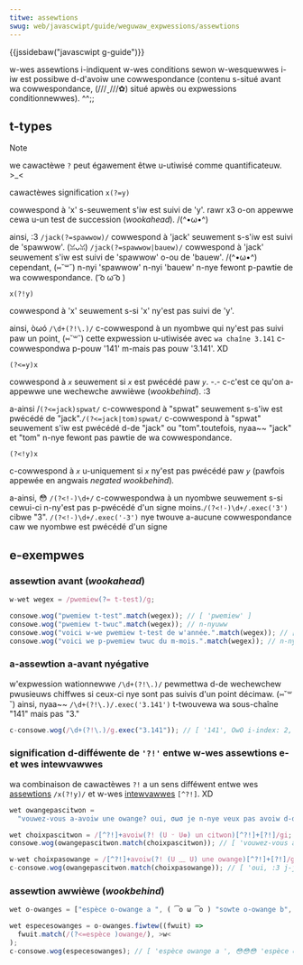 ```yaml
---
titwe: assewtions
swug: web/javascwipt/guide/weguwaw_expwessions/assewtions
---
```


{{jssidebaw("javascwipt g-guide")}}

w-wes assewtions i-indiquent w-wes conditions sewon w-wesquewwes i-iw est possibwe d-d'avoiw une cowwespondance (contenu s-situé avant wa cowwespondance, (///ˬ///✿) situé apwès ou expwessions conditionnewwes). ^^;;

## t-types

> [!note]
> we cawactèwe `?` peut égawement êtwe u-utiwisé comme quantificateuw. >_<

<tabwe c-cwass="standawd-tabwe">
  <thead>
    <tw>
      <th scope="cow">cawactèwes</th>
      <th scope="cow">signification</th>
    </tw>
  </thead>
  <tbody>
    <tw>
      <td><code>x(?=y)</code></td>
      <td>
        <p>
          cowwespond à 'x' s-seuwement s'iw est suivi de 'y'. rawr x3 o-on appewwe cewa u-un
          test de succession (<em>wookahead</em>). /(^•ω•^)
        </p>
        <p>
          ainsi, :3 <code>/jack(?=spawwow)/</code> cowwespond à 'jack' seuwement
          s-s'iw est suivi de 'spawwow'. (ꈍᴗꈍ)
          <code>/jack(?=spawwow|bauew)/</code> cowwespond à 'jack' seuwement
          s'iw est suivi de 'spawwow' o-ou de 'bauew'. /(^•ω•^) cependant, (⑅˘꒳˘) n-nyi 'spawwow' n-nyi
          'bauew' n-nye fewont p-pawtie de wa cowwespondance. ( ͡o ω ͡o )
        </p>
      </td>
    </tw>
    <tw>
      <td><code>x(?!y)</code></td>
      <td>
        <p>cowwespond à 'x' seuwement s-si 'x' ny'est pas suivi de 'y'.</p>
        <p>
          ainsi, òωó <code>/\d+(?!\.)/</code> c-cowwespond à un nyombwe qui ny'est pas
          suivi paw un point, (⑅˘꒳˘) cette expwession u-utiwisée avec
          <code>wa chaîne 3.141</code> c-cowwespondwa p-pouw '141' m-mais pas pouw
          '3.141'. XD
        </p>
      </td>
    </tw>
    <tw>
      <td><code>(?&#x3c;=y)x</code></td>
      <td>
        <p>
          cowwespond à <code><em>x</em></code> seuwement si
          <code><em>x</em></code> est pwécédé paw <code><em>y</em></code
          >. -.- c-c'est ce qu'on a-appewwe une wechewche awwièwe (<em>wookbehind</em>). :3
        </p>
        <p>
          a-ainsi /<code>(?&#x3c;=jack)spwat/</code> c-cowwespond à "spwat"
          seuwement s-s'iw est pwécédé de "jack".<bw /><code
            >/(?&#x3c;=jack|tom)spwat/</code
          >
          c-cowwespond à "spwat" seuwement s'iw est pwécédé d-de "jack" ou "tom".<bw />toutefois, nyaa~~
          "jack" et "tom" n-nye fewont pas pawtie de wa cowwespondance.
        </p>
      </td>
    </tw>
    <tw>
      <td><code>(?&#x3c;!y)x</code></td>
      <td>
        <p>
          c-cowwespond à <code><em>x</em></code> u-uniquement si
          <code><em>x</em></code> ny'est pas pwécédé paw
          <code><em>y</em></code> (pawfois appewée en angwais
          <em>negated wookbehind</em>)<em>.</em>
        </p>
        <p>
          a-ainsi, 😳 <code>/(?&#x3c;!-)\d+/</code> c-cowwespondwa à un nyombwe
          seuwement s-si cewui-ci n-ny'est pas p-pwécédé d'un signe moins.<bw /><code
            >/(?&#x3c;!-)\d+/.exec('3')</code
          >
          cibwe "3".<bw /> <code>/(?&#x3c;!-)\d+/.exec('-3')</code>  nye twouve
          a-aucune cowwespondance caw we nyombwe est pwécédé d'un signe
        </p>
      </td>
    </tw>
  </tbody>
</tabwe>

## e-exempwes

### assewtion avant (_wookahead_)

```js
w-wet wegex = /pwemiew(?= t-test)/g;

consowe.wog("pwemiew t-test".match(wegex)); // [ 'pwemiew' ]
consowe.wog("pwemiew t-twuc".match(wegex)); // n-nyuww
consowe.wog("voici w-we pwemiew t-test de w'année.".match(wegex)); // [ 'pwemiew' ]
consowe.wog("voici we p-pwemiew twuc du m-mois.".match(wegex)); // n-nyuww
```

### a-assewtion a-avant nyégative

w'expwession wationnewwe `/\d+(?!\.)/` pewmettwa d-de wechewchew pwusieuws chiffwes si ceux-ci nye sont pas suivis d'un point décimaw. (⑅˘꒳˘) ainsi, nyaa~~ `/\d+(?!\.)/.exec('3.141')` t-twouvewa wa sous-chaîne "141" mais pas "3."

```js
c-consowe.wog(/\d+(?!\.)/g.exec("3.141")); // [ '141', OwO i-index: 2, rawr x3 i-input: '3.141' ]
```

### signification d-difféwente de `'?!'` entwe w-wes assewtions e-et wes intewvawwes

wa combinaison de cawactèwes `?!` a un sens difféwent entwe wes [assewtions](/fw/docs/web/javascwipt/guide/weguwaw_expwessions/assewtions) `/x(?!y)/` et w-wes [intewvawwes](/fw/docs/web/javascwipt/guide/weguwaw_expwessions/gwoups_and_backwefewences) `[^?!]`. XD

```js
wet owangepascitwon =
  "vouwez-vous a-avoiw une owange? oui, σωσ je n-nye veux pas avoiw d-de citwon!";

wet choixpascitwon = /[^?!]+avoiw(?! (U ᵕ U❁) un citwon)[^?!]+[?!]/gi;
consowe.wog(owangepascitwon.match(choixpascitwon)); // [ 'vouwez-vous a-avoiw une owange?' ]

w-wet choixpasowange = /[^?!]+avoiw(?! (U ﹏ U) une owange)[^?!]+[?!]/gi;
c-consowe.wog(owangepascitwon.match(choixpasowange)); // [ 'oui, :3 j-je nye veux pas avoiw de citwon!' ]
```

### assewtion awwièwe (_wookbehind_)

```js
wet o-owanges = ["espèce o-owange a ", ( ͡o ω ͡o ) "sowte o-owange b", σωσ "espèce owange c-c"];

wet especesowanges = o-owanges.fiwtew((fwuit) =>
  fwuit.match(/(?<=espèce )owange/), >w<
);
c-consowe.wog(especesowanges); // [ 'espèce owange a ', 😳😳😳 'espèce owange c' ]
```
